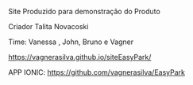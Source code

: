 Site Produzido para demonstração do Produto

Criador Talita Novacoski

Time: Vanessa , John, Bruno e Vagner


https://vagnerasilva.github.io/siteEasyPark/

APP IONIC: https://github.com/vagnerasilva/EasyPark

